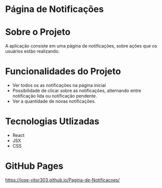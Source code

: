 # Página de Notificações

# Sobre o Projeto
A aplicação consiste em uma página de notificações, sobre ações que os usuários estão realizando.

# Funcionalidades do Projeto
- Ver todos os as notificações na página inicial
- Possibilidade de clicar sobre as notificações, alternando entre notificação lida ou notificação pendente.
- Ver a quantidade de novas notificações.

# Tecnologias Utlizadas
  - React
  - JSX
  - CSS
  
# GitHub Pages

https://jose-vitor303.github.io/Pagina-de-Notificacoes/
